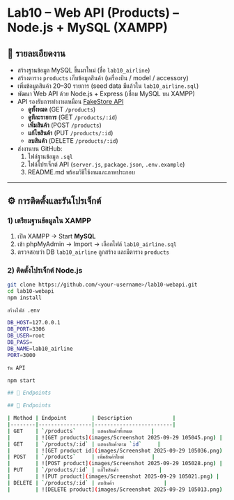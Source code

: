 # Lab10 – Web API (Products) – Node.js + MySQL (XAMPP)

## 📌 รายละเอียดงาน
- สร้างฐานข้อมูล MySQL ขึ้นมาใหม่ (ชื่อ `lab10_airline`)
- สร้างตาราง `products` เก็บข้อมูลสินค้า (เครื่องบิน / model / accessory)
- เพิ่มข้อมูลสินค้า 20–30 รายการ (seed data มีแล้วใน `lab10_airline.sql`)
- พัฒนา Web API ด้วย Node.js + Express (เชื่อม MySQL บน XAMPP)
- API รองรับการทำงานเหมือน [FakeStore API](https://fakestoreapi.com/docs#tag/Products)  
  - **ดูทั้งหมด** (GET `/products`)  
  - **ดูทีละรายการ** (GET `/products/:id`)  
  - **เพิ่มสินค้า** (POST `/products`)  
  - **แก้ไขสินค้า** (PUT `/products/:id`)  
  - **ลบสินค้า** (DELETE `/products/:id`)  
- ส่งงานบน GitHub:  
  1. ไฟล์ฐานข้อมูล `.sql`  
  2. ไฟล์โปรเจ็กต์ API (`server.js`, `package.json`, `.env.example`)  
  3. README.md พร้อมวิธีใช้งานและภาพประกอบ  

---

## ⚙️ การติดตั้งและรันโปรเจ็กต์

### 1) เตรียมฐานข้อมูลใน XAMPP
1. เปิด XAMPP → Start **MySQL**
2. เข้า phpMyAdmin → Import → เลือกไฟล์ `lab10_airline.sql`
3. ตรวจสอบว่า DB `lab10_airline` ถูกสร้าง และมีตาราง `products`

### 2) ติดตั้งโปรเจ็กต์ Node.js
```bash
git clone https://github.com/<your-username>/lab10-webapi.git
cd lab10-webapi
npm install

สร้างไฟล์ .env

DB_HOST=127.0.0.1
DB_PORT=3306
DB_USER=root
DB_PASS=
DB_NAME=lab10_airline
PORT=3000

รัน API

npm start

## 🔗 Endpoints

## 🔗 Endpoints

| Method | Endpoint        | Description             |
|--------|-----------------|-------------------------|
| GET    | `/products`     | แสดงสินค้าทั้งหมด      |
|        | ![GET products](images/Screenshot 2025-09-29 105045.png) |  
| GET    | `/products/:id` | แสดงสินค้าตาม `id`     |
|        | ![GET product id](images/Screenshot 2025-09-29 105036.png) |  
| POST   | `/products`     | เพิ่มสินค้าใหม่         |
|        | ![POST product](images/Screenshot 2025-09-29 105028.png) |  
| PUT    | `/products/:id` | แก้ไขสินค้า             |
|        | ![PUT product](images/Screenshot 2025-09-29 105021.png) |  
| DELETE | `/products/:id` | ลบสินค้า                |
|        | ![DELETE product](images/Screenshot 2025-09-29 105013.png) |  
